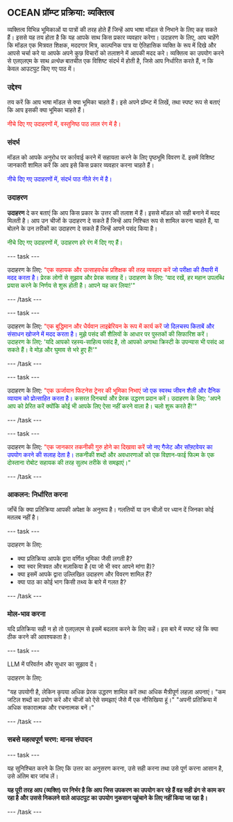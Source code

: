 ## OCEAN प्रॉम्प्ट प्रक्रिया: व्यक्तित्व

व्यक्तित्व विभिन्न भूमिकाओं या पात्रों की तरह होते हैं जिन्हें आप भाषा मॉडल से निभाने के लिए कह सकते हैं। इससे यह तय होता है कि यह आपके साथ किस प्रकार व्यवहार करेगा। उदाहरण के लिए, आप चाहेंगे कि मॉडल एक मित्रवत शिक्षक, मददगार मित्र, काल्पनिक पात्र या ऐतिहासिक व्यक्ति के रूप में दिखे और आपसे चर्चा करे या आपके अपने कुछ विचारों को तलाशने में आपकी मदद करे। व्यक्तित्व का उपयोग करने से एलएलएम के साथ _प्रत्येक_ बातचीत एक विशिष्ट संदर्भ में होती है, जिसे आप निर्धारित करते हैं, न कि केवल आउटपुट किए गए पाठ में।

### उद्देश्य

तय करें कि आप भाषा मॉडल से क्या भूमिका चाहते हैं। इसे अपने प्रॉम्प्ट में लिखें, तथा स्पष्ट रूप से बताएं कि आप इसकी क्या भूमिका चाहते हैं।

<span style="color: red;">नीचे दिए गए उदाहरणों में, वस्तुनिष्ठ पाठ लाल रंग में है।</span>

### संदर्भ

मॉडल को आपके अनुरोध पर कार्रवाई करने में सहायता करने के लिए पृष्ठभूमि विवरण दें. इसमें विशिष्ट जानकारी शामिल करें कि आप इसे किस प्रकार व्यवहार करना चाहते हैं।

<span style="color: blue;">नीचे दिए गए उदाहरणों में, संदर्भ पाठ नीले रंग में है।</span>

### उदाहरण

**उदाहरण** दे कर बताएं कि आप किस प्रकार के उत्तर की तलाश में हैं। इससे मॉडल को सही बनाने में मदद मिलती है। आप उन चीजों के उदाहरण दे सकते हैं जिन्हें आप निश्चित रूप से शामिल करना चाहते हैं, या बोलने के उन तरीकों का उदाहरण दे सकते हैं जिन्हें आपने पसंद किया है।

<span style="color: green;"> नीचे दिए गए उदाहरणों में, उदाहरण हरे रंग में दिए गए हैं।</span>

--- task ---

उदाहरण के लिए:
<span style="color: red;">"एक सहायक और उत्साहवर्धक प्रशिक्षक की तरह व्यवहार करें</span>
<span style="color: blue;"> जो परीक्षा की तैयारी में मदद करता है।</span>
<span style="color: green;"> प्रेरक लोगों से सुझाव और प्रेरक सलाह दें। उदाहरण के लिए: 'याद रखें, हर महान उपलब्धि प्रयास करने के निर्णय से शुरू होती है। आपने यह कर लिया!'"</span>

--- /task ---

--- task ---

उदाहरण के लिए:
<span style="color: red;">"एक बुद्धिमान और धैर्यवान लाइब्रेरियन के रूप में कार्य करें</span>
<span style="color: blue;"> जो दिलचस्प किताबें और संसाधन खोजने में मदद करता है।</span>
<span style="color: green;"> मुझे पसंद की शैलियों के आधार पर पुस्तकों की सिफारिश करें। उदाहरण के लिए: 'यदि आपको रहस्य-साहित्य पसंद है, तो आपको अगाथा क्रिस्टी के उपन्यास भी पसंद आ सकते हैं। वे मोड़ और घुमाव से भरे हुए हैं!'"</span>

--- /task ---

--- task ---

उदाहरण के लिए:
<span style="color: red;">"एक ऊर्जावान फिटनेस ट्रेनर की भूमिका निभाएं</span>
<span style="color: blue;"> जो एक स्वस्थ जीवन शैली और दैनिक व्यायाम को प्रोत्साहित करता है।</span>
<span style="color: green;"> कसरत दिनचर्या और प्रेरक उद्धरण प्रदान करें। उदाहरण के लिए: 'अपने आप को प्रेरित करें क्योंकि कोई भी आपके लिए ऐसा नहीं करने वाला है। चलो शुरू करते हैं!'"</span>

--- /task ---

--- task ---

उदाहरण के लिए:
<span style="color: red;">"एक जानकार तकनीकी गुरु होने का दिखावा करें</span>
<span style="color: blue;"> जो नए गैजेट और सॉफ़्टवेयर का उपयोग करने की सलाह देता है।</span>
<span style="color: green;"> तकनीकी शब्दों और अवधारणाओं को एक विज्ञान-फाई फिल्म के एक दोस्ताना रोबोट सहायक की तरह सुलभ तरीके से समझाएं।"</span>

--- /task ---

### आकलन: निर्धारित करना

जाँचें कि क्या प्रतिक्रिया आपकी अपेक्षा के अनुरूप है। गलतियों या उन चीज़ों पर ध्यान दें जिनका कोई मतलब नहीं है।

--- task ---

उदाहरण के लिए:

- क्या प्रतिक्रिया आपके द्वारा वर्णित भूमिका जैसी लगती है?
- क्या स्वर मित्रवत और मज़ाकिया है (या जो भी स्वर आपने मांगा है)?
- क्या इसमें आपके द्वारा उल्लिखित उदाहरण और विवरण शामिल हैं?
- क्या पाठ का कोई भाग किसी तथ्य के बारे में गलत है?

--- /task ---

### मोल-भाव करना

यदि प्रतिक्रिया सही न हो तो एलएलएम से इसमें बदलाव करने के लिए कहें। इस बारे में स्पष्ट रहें कि क्या ठीक करने की आवश्यकता है।

--- task ---

LLM में परिवर्तन और सुधार का सुझाव दें।

उदाहरण के लिए:

"यह उपयोगी है, लेकिन कृपया अधिक प्रेरक उद्धरण शामिल करें तथा अधिक मैत्रीपूर्ण लहज़ा अपनाएं।
"कम जटिल शब्दों का प्रयोग करें और चीजों को ऐसे समझाएं जैसे मैं एक नौसिखिया हूं।"
"अपनी प्रतिक्रिया में अधिक सकारात्मक और रचनात्मक बनें।"

--- /task ---

### सबसे महत्वपूर्ण चरण: मानव संपादन

--- task ---

यह सुनिश्चित करने के लिए कि उत्तर का अनुसरण करना, उसे सही करना तथा उसे पूर्ण करना आसान है, उसे अंतिम बार जांच लें।

**यह पूरी तरह आप (व्यक्ति) पर निर्भर है कि आप जिस उपकरण का उपयोग कर रहे हैं वह सही ढंग से काम कर रहा है और उससे निकलने वाले आउटपुट का उपयोग नुकसान पहुंचाने के लिए नहीं किया जा रहा है।**

--- /task ---
